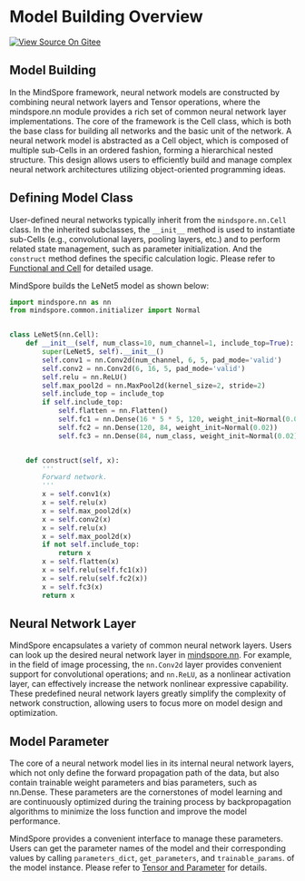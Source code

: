 # Model Building Overview

[![View Source On Gitee](https://mindspore-website.obs.cn-north-4.myhuaweicloud.com/website-images/r2.4.1/resource/_static/logo_source_en.svg)](https://gitee.com/mindspore/docs/blob/r2.4.1/docs/mindspore/source_en/model_train/model_building/overview.md)

## Model Building

In the MindSpore framework, neural network models are constructed by combining neural network layers and Tensor operations, where the mindspore.nn module provides a rich set of common neural network layer implementations. The core of the framework is the Cell class, which is both the base class for building all networks and the basic unit of the network. A neural network model is abstracted as a Cell object, which is composed of multiple sub-Cells in an ordered fashion, forming a hierarchical nested structure. This design allows users to efficiently build and manage complex neural network architectures utilizing object-oriented programming ideas.

## Defining Model Class

User-defined neural networks typically inherit from the `mindspore.nn.Cell` class. In the inherited subclasses, the `__init__` method is used to instantiate sub-Cells (e.g., convolutional layers, pooling layers, etc.) and to perform related state management, such as parameter initialization. And the `construct` method defines the specific calculation logic. Please refer to [Functional and Cell](https://www.mindspore.cn/docs/en/r2.4.1/model_train/model_building/functional_and_cell.html) for detailed usage.

MindSpore builds the LeNet5 model as shown below:

```python
import mindspore.nn as nn
from mindspore.common.initializer import Normal


class LeNet5(nn.Cell):
    def __init__(self, num_class=10, num_channel=1, include_top=True):
        super(LeNet5, self).__init__()
        self.conv1 = nn.Conv2d(num_channel, 6, 5, pad_mode='valid')
        self.conv2 = nn.Conv2d(6, 16, 5, pad_mode='valid')
        self.relu = nn.ReLU()
        self.max_pool2d = nn.MaxPool2d(kernel_size=2, stride=2)
        self.include_top = include_top
        if self.include_top:
            self.flatten = nn.Flatten()
            self.fc1 = nn.Dense(16 * 5 * 5, 120, weight_init=Normal(0.02))
            self.fc2 = nn.Dense(120, 84, weight_init=Normal(0.02))
            self.fc3 = nn.Dense(84, num_class, weight_init=Normal(0.02))


    def construct(self, x):
        '''
        Forward network.
        '''
        x = self.conv1(x)
        x = self.relu(x)
        x = self.max_pool2d(x)
        x = self.conv2(x)
        x = self.relu(x)
        x = self.max_pool2d(x)
        if not self.include_top:
            return x
        x = self.flatten(x)
        x = self.relu(self.fc1(x))
        x = self.relu(self.fc2(x))
        x = self.fc3(x)
        return x
```

## Neural Network Layer

MindSpore encapsulates a variety of common neural network layers. Users can look up the desired neural network layer in [mindspore.nn](https://www.mindspore.cn/docs/en/r2.4.1/api_python/mindspore.nn.html). For example, in the field of image processing, the `nn.Conv2d` layer provides convenient support for convolutional operations; and `nn.ReLU`, as a nonlinear activation layer, can effectively increase the network nonlinear expressive capability. These predefined neural network layers greatly simplify the complexity of network construction, allowing users to focus more on model design and optimization.

## Model Parameter

The core of a neural network model lies in its internal neural network layers, which not only define the forward propagation path of the data, but also contain trainable weight parameters and bias parameters, such as nn.Dense. These parameters are the cornerstones of model learning and are continuously optimized during the training process by backpropagation algorithms to minimize the loss function and improve the model performance.

MindSpore provides a convenient interface to manage these parameters. Users can get the parameter names of the model and their corresponding values by calling `parameters_dict`, `get_parameters`, and `trainable_params`. of the model instance. Please refer to [Tensor and Parameter](https://www.mindspore.cn/docs/en/r2.4.1/model_train/model_building/tensor_and_parameter.html) for details.